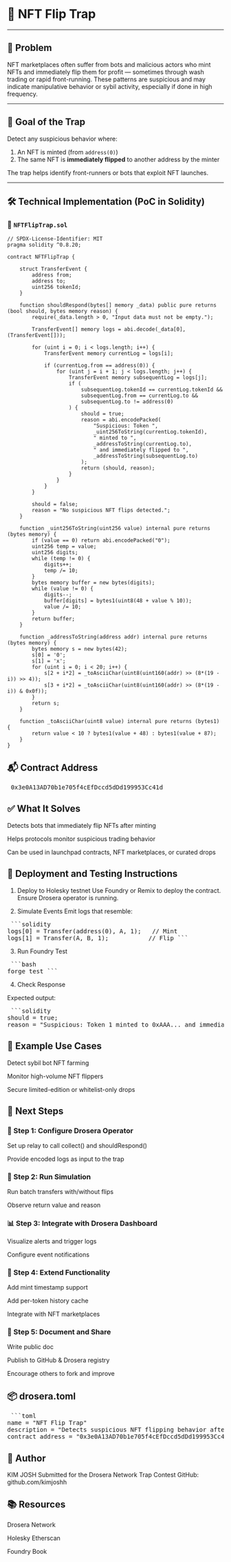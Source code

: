 # 🧠 NFT Flip Trap

---

## 📌 Problem

NFT marketplaces often suffer from bots and malicious actors who mint NFTs and immediately flip them for profit — sometimes through wash trading or rapid front-running. These patterns are suspicious and may indicate manipulative behavior or sybil activity, especially if done in high frequency.

---

## 🎯 Goal of the Trap

Detect any suspicious behavior where:
1. An NFT is minted (from `address(0)`)
2. The same NFT is **immediately flipped** to another address by the minter

The trap helps identify front-runners or bots that exploit NFT launches.

---

## 🛠 Technical Implementation (PoC in Solidity)

### 📄 `NFTFlipTrap.sol`

```solidity 
// SPDX-License-Identifier: MIT
pragma solidity ^0.8.20;

contract NFTFlipTrap {

    struct TransferEvent {
        address from;
        address to;
        uint256 tokenId;
    }

    function shouldRespond(bytes[] memory _data) public pure returns (bool should, bytes memory reason) {
        require(_data.length > 0, "Input data must not be empty.");

        TransferEvent[] memory logs = abi.decode(_data[0], (TransferEvent[]));

        for (uint i = 0; i < logs.length; i++) {
            TransferEvent memory currentLog = logs[i];

            if (currentLog.from == address(0)) {
                for (uint j = i + 1; j < logs.length; j++) {
                    TransferEvent memory subsequentLog = logs[j];
                    if (
                        subsequentLog.tokenId == currentLog.tokenId &&
                        subsequentLog.from == currentLog.to &&
                        subsequentLog.to != address(0)
                    ) {
                        should = true;
                        reason = abi.encodePacked(
                            "Suspicious: Token ",
                            _uint256ToString(currentLog.tokenId),
                            " minted to ",
                            _addressToString(currentLog.to),
                            " and immediately flipped to ",
                            _addressToString(subsequentLog.to)
                        );
                        return (should, reason);
                    }
                }
            }
        }

        should = false;
        reason = "No suspicious NFT flips detected.";
    }

    function _uint256ToString(uint256 value) internal pure returns (bytes memory) {
        if (value == 0) return abi.encodePacked("0");
        uint256 temp = value;
        uint256 digits;
        while (temp != 0) {
            digits++;
            temp /= 10;
        }
        bytes memory buffer = new bytes(digits);
        while (value != 0) {
            digits--;
            buffer[digits] = bytes1(uint8(48 + value % 10));
            value /= 10;
        }
        return buffer;
    }

    function _addressToString(address addr) internal pure returns (bytes memory) {
        bytes memory s = new bytes(42);
        s[0] = '0';
        s[1] = 'x';
        for (uint i = 0; i < 20; i++) {
            s[2 + i*2] = _toAsciiChar(uint8(uint160(addr) >> (8*(19 - i)) >> 4));
            s[3 + i*2] = _toAsciiChar(uint8(uint160(addr) >> (8*(19 - i)) & 0x0f));
        }
        return s;
    }

    function _toAsciiChar(uint8 value) internal pure returns (bytes1) {
        return value < 10 ? bytes1(value + 48) : bytes1(value + 87);
    }
}
```

## 📬 Contract Address
<pre> 0x3e0A13AD70b1e705f4cEfDccd5dDd199953Cc41d </pre>

## ✅ What It Solves
Detects bots that immediately flip NFTs after minting

Helps protocols monitor suspicious trading behavior

Can be used in launchpad contracts, NFT marketplaces, or curated drops

## 🧪 Deployment and Testing Instructions
1. Deploy to Holesky testnet
Use Foundry or Remix to deploy the contract. Ensure Drosera operator is running.

2. Simulate Events
Emit logs that resemble:

<pre> ```solidity
logs[0] = Transfer(address(0), A, 1);   // Mint
logs[1] = Transfer(A, B, 1);           // Flip ``` </pre>

3. Run Foundry Test
<pre> ```bash 
forge test ``` </pre>

4. Check Response

Expected output:
<pre> ```solidity 
should = true;
reason = "Suspicious: Token 1 minted to 0xAAA... and immediately flipped to 0xBBB..."; ``` </pre>

## 🧠 Example Use Cases
Detect sybil bot NFT farming

Monitor high-volume NFT flippers

Secure limited-edition or whitelist-only drops

## 🚀 Next Steps
### 🔧 Step 1: Configure Drosera Operator
Set up relay to call collect() and shouldRespond()

Provide encoded logs as input to the trap

### 🧪 Step 2: Run Simulation
Run batch transfers with/without flips

Observe return value and reason

### 📊 Step 3: Integrate with Drosera Dashboard
Visualize alerts and trigger logs

Configure event notifications

### 🧩 Step 4: Extend Functionality
Add mint timestamp support

Add per-token history cache

Integrate with NFT marketplaces

### 📝 Step 5: Document and Share
Write public doc

Publish to GitHub & Drosera registry

Encourage others to fork and improve

## 📦 drosera.toml
<pre> ```toml 
name = "NFT Flip Trap"
description = "Detects suspicious NFT flipping behavior after minting and immediate resale."
contract_address = "0x3e0A13AD70b1e705f4cEfDccd5dDd199953Cc41d" ``` </pre>

## 👤 Author
KIM JOSH
Submitted for the Drosera Network Trap Contest
GitHub: github.com/kimjoshh

## 📚 Resources
Drosera Network

Holesky Etherscan

Foundry Book